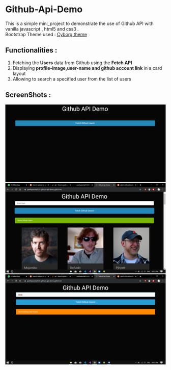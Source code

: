 # Github-Api-Demo
This is a simple mini_project to demonstrate the use of Github API with vanilla javascript , html5 and css3 .<br>
Bootstrap Theme used : <a href='https://bootswatch.com/cyborg/'>Cyborg theme</a>

<h2><strong>Functionalities : </strong></h2>
<ol type="1">
  <li>Fetching the <strong>Users</strong> data from Github using the <strong>Fetch API</strong></li>
  <li>Displaying <strong>profile-image,user-name and github account link</strong> in a card layout</li>
  <li>Allowing to search a specified user from the list of users </li>
</ol>
<h2><strong>ScreenShots : </strong></h2>
<img src="https://github.com/parthpanchal123/Github-Api-Demo/blob/master/Screenshots/img1.PNG" alt="First image">
<img src="https://github.com/parthpanchal123/Github-Api-Demo/blob/master/Screenshots/img2.png" alt="Second image">
<img src="https://github.com/parthpanchal123/Github-Api-Demo/blob/master/Screenshots/img3.png" alt="Third image">

